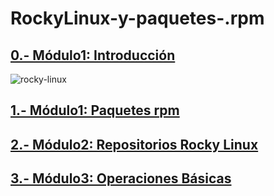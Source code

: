 # RockyLinux-y-paquetes-.rpm

## [0.- Módulo1: Introducción](MODULOS/modulo0.md)
![rocky-linux](https://user-images.githubusercontent.com/115450529/220718562-05c3dcc2-d934-4c50-b87b-aef81b4a695f.png)



## [1.- Módulo1: Paquetes rpm](MODULOS/modulo1.md)

## [2.- Módulo2: Repositorios Rocky Linux](MODULOS/modulo2.md)

## [3.- Módulo3: Operaciones Básicas](MODULOS/modulo3.md)

